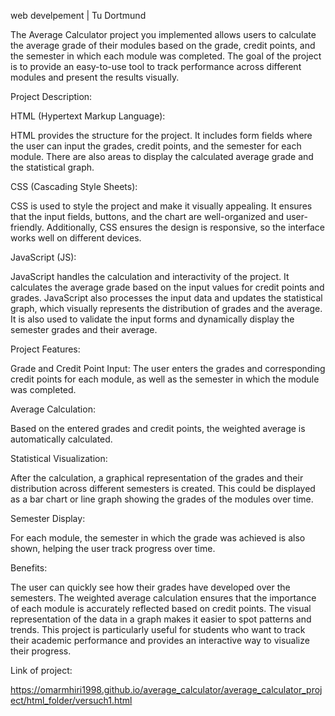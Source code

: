 web develpement | Tu Dortmund 


The Average Calculator project you implemented allows users to calculate the average grade of their modules based on the grade, credit points, and the semester in which each module was completed. 
The goal of the project is to provide an easy-to-use tool to track performance across different modules and present the results visually.

Project Description:

HTML (Hypertext Markup Language):

HTML provides the structure for the project. It includes form fields where the user can input the grades, credit points, and the semester for each module.
There are also areas to display the calculated average grade and the statistical graph.

CSS (Cascading Style Sheets):

CSS is used to style the project and make it visually appealing. It ensures that the input fields, buttons, and the chart are well-organized and user-friendly.
Additionally, CSS ensures the design is responsive, so the interface works well on different devices.

JavaScript (JS):

JavaScript handles the calculation and interactivity of the project. It calculates the average grade based on the input values for credit points and grades. 
JavaScript also processes the input data and updates the statistical graph, which visually represents the distribution of grades and the average. 
It is also used to validate the input forms and dynamically display the semester grades and their average.

Project Features:


Grade and Credit Point Input:
The user enters the grades and corresponding credit points for each module, as well as the semester in which the module was completed.

Average Calculation:
 
Based on the entered grades and credit points, the weighted average is automatically calculated.

Statistical Visualization:

After the calculation, a graphical representation of the grades and their distribution across different semesters is created. 
This could be displayed as a bar chart or line graph showing the grades of the modules over time.

Semester Display:

For each module, the semester in which the grade was achieved is also shown, helping the user track progress over time.

Benefits:

The user can quickly see how their grades have developed over the semesters.
The weighted average calculation ensures that the importance of each module is accurately reflected based on credit points.
The visual representation of the data in a graph makes it easier to spot patterns and trends.
This project is particularly useful for students who want to track their academic performance and provides an interactive way to visualize their progress. 

Link of project:

https://omarmhiri1998.github.io/average_calculator/average_calculator_project/html_folder/versuch1.html
